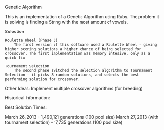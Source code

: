 Genetic Algorithm

This is an implementation of a Genetic Algorithm using Ruby. The problem it is solving is finding a String with the most amount of vowels.

Selection

	Roulette Wheel (Phase 1)
		The first version of this software used a Roulette Wheel - giving higher scoring solutions a higher chance of being selected for crossover. The first implementation was memory intesive, only as a quick fix
		
	Tournament Selection
		The second phase switched the selection algorithm to Tournament Selection - it picks 8 random solutions, and selects the best performing solution for crossover.

Other Ideas:
	Implement multiple crossover algorithms (for breeding)
	
Historical Information:

Best Solution Times:

March 26, 2013 - 1,490,121 generations (100 pool size)
March 27, 2013 (with tournament selection) - 17,735 generations (100 pool size)